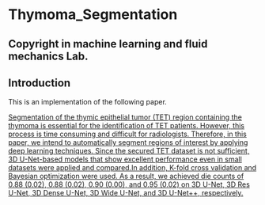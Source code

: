 # Thymoma_Segmentation
## Copyright in machine learning and fluid mechanics Lab.
## Introduction
This is an implementation of the following paper.
<a href="https://www.sciencedirect.com/science/article/pii/S1746809424005317">

Segmentation of the thymic epithelial tumor (TET) region containing the thymoma is essential for the identification of TET patients. However, this process is time consuming and difficult for radiologists. Therefore, in this paper, we intend to automatically segment regions of interest by applying deep learning techniques. Since the secured TET dataset is not sufficient, 3D U-Net-based models that show excellent performance even in small datasets were applied and compared.In addition, K-fold cross validation and Bayesian optimization were used. As a result, we achieved die counts of 0.88 (0.02), 0.88 (0.02), 0.90 (0.00), and 0.95 (0.02) on 3D U-Net, 3D Res U-Net, 3D Dense U-Net, 3D Wide U-Net, and 3D U-Net++, respectively.
